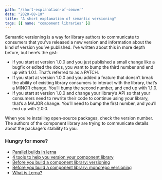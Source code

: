 ```yaml
---
path: "/short-explanation-of-semver"
date: "2020-08-10"
title: "A short explanation of semantic versioning"
tags: [{ name: "component libraries" }]
---
```


Semantic versioning is a way for library authors to communicate to consumers that you’ve released a new version and information about the kind of version you’ve published. I’ve written about this in more depth before, but here’s the gist:

- If you start at version 1.0.0 and you just published a small change like a bugfix or edited the docs, you want to bump the third number and end up with 1.0.1. That’s referred to as a PATCH.
- If you start at version 1.0.0 and you added a feature that doesn’t break the ability of existing library consumers to interact with the library, that’s a MINOR change. You’ll bump the second number, and end up with 1.1.0.
- If you start at version 1.0.0 and change your library’s API so that your consumers need to rewrite their code to continue using your library, that’s a MAJOR change. You’ll need to bump the first number, and you’ll end up with 2.0.0.

When you're installing open-source packages, check the version number. The authors of the component library are trying to communicate details about the package's stability to you.

### Hungry for more?

- [Parallel builds in lerna](/parallel-builds-in-lerna)
- [4 tools to help you version your component library](/4-tools-to-help-you-version-your-component-library)
- [Before you build a component library: versioning](/library-versioning)
- [Before you build a component library: monorepo versioning](/lerna-monorepo-versioning)
- [What is Lerna?](/what-is-lerna)
